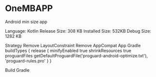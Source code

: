 # OneMBAPP
Android min size app

Language: Kotlin
Release Size: 308 KB
Installed Size: 532KB
Debug Size: 1282 KB

Strategy
Remove LayoutConstraint
Remove AppCompat
App Gradle
buildTypes {
    release {
        minifyEnabled true
        shrinkResources true
        proguardFiles getDefaultProguardFile('proguard-android-optimize.txt'), 'proguard-rules.pro'
    }
}

Build Gradle

